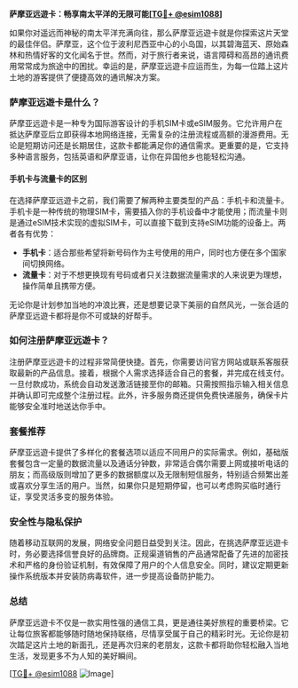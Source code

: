 **萨摩亚远遊卡：畅享南太平洋的无限可能[[TG💪+ @esim1088](https://t.me/s/esim1088)]**

如果你对遥远而神秘的南太平洋充满向往，那么萨摩亚远遊卡就是你探索这片天堂的最佳伴侣。萨摩亚，这个位于波利尼西亚中心的小岛国，以其碧海蓝天、原始森林和热情好客的文化闻名于世。然而，对于旅行者来说，语言障碍和高昂的通讯费用常常成为旅途中的困扰。幸运的是，萨摩亚远遊卡应运而生，为每一位踏上这片土地的游客提供了便捷高效的通讯解决方案。

### 萨摩亚远遊卡是什么？

萨摩亚远遊卡是一种专为国际游客设计的手机SIM卡或eSIM服务。它允许用户在抵达萨摩亚后立即获得本地网络连接，无需复杂的注册流程或高额的漫游费用。无论是短期访问还是长期居住，这款卡都能满足你的通信需求。更重要的是，它支持多种语言服务，包括英语和萨摩亚语，让你在异国他乡也能轻松沟通。

#### 手机卡与流量卡的区别

在选择萨摩亚远遊卡之前，我们需要了解两种主要类型的产品：手机卡和流量卡。手机卡是一种传统的物理SIM卡，需要插入你的手机设备中才能使用；而流量卡则是通过eSIM技术实现的虚拟SIM卡，可以直接下载到支持eSIM功能的设备上。两者各有优势：

- **手机卡**：适合那些希望将新号码作为主号使用的用户，同时也方便在多个国家间切换网络。
- **流量卡**：对于不想更换现有号码或者只关注数据流量需求的人来说更为理想，操作简单且携带方便。

无论你是计划参加当地的冲浪比赛，还是想要记录下美丽的自然风光，一张合适的萨摩亚远遊卡都将是你不可或缺的好帮手。

### 如何注册萨摩亚远遊卡？

注册萨摩亚远遊卡的过程非常简便快捷。首先，你需要访问官方网站或联系客服获取最新的产品信息。接着，根据个人需求选择适合自己的套餐，并完成在线支付。一旦付款成功，系统会自动发送激活链接至你的邮箱。只需按照指示输入相关信息并确认即可完成整个注册过程。此外，许多服务商还提供免费快递服务，确保卡片能够安全准时地送达你手中。

### 套餐推荐

萨摩亚远遊卡提供了多样化的套餐选项以适应不同用户的实际需求。例如，基础版套餐包含一定量的数据流量以及通话分钟数，非常适合偶尔需要上网或接听电话的朋友；而高级版则增加了更多的数据额度以及无限制短信服务，特别适合频繁出差或喜欢分享生活的用户。当然，如果你只是短期停留，也可以考虑购买临时通行证，享受灵活多变的服务体验。

### 安全性与隐私保护

随着移动互联网的发展，网络安全问题日益受到关注。因此，在挑选萨摩亚远遊卡时，务必要选择信誉良好的品牌商。正规渠道销售的产品通常配备了先进的加密技术和严格的身份验证机制，有效保障了用户的个人信息安全。同时，建议定期更新操作系统版本并安装防病毒软件，进一步提高设备防护能力。

### 总结

萨摩亚远遊卡不仅是一款实用性强的通信工具，更是通往美好旅程的重要桥梁。它让每位旅客都能够随时随地保持联络，尽情享受属于自己的精彩时光。无论你是初次踏足这片土地的新面孔，还是再次归来的老朋友，这款卡都将助你轻松融入当地生活，发现更多不为人知的美好瞬间。

[[TG💪+ @esim1088](https://t.me/s/esim1088) ![Image](https://i.postimg.cc/4NQfJmqS/Snipaste-2025-05-13-00-14-12.png)]